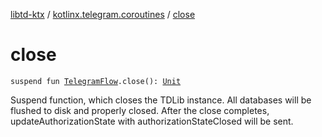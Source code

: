 [libtd-ktx](../index.md) / [kotlinx.telegram.coroutines](index.md) / [close](./close.md)

# close

`suspend fun `[`TelegramFlow`](../kotlinx.telegram.core/-telegram-flow/index.md)`.close(): `[`Unit`](https://kotlinlang.org/api/latest/jvm/stdlib/kotlin/-unit/index.html)

Suspend function, which closes the TDLib instance. All databases will be flushed to disk and
properly closed. After the close completes, updateAuthorizationState with authorizationStateClosed
will be sent.

